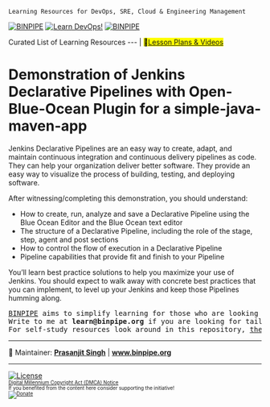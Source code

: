 `Learning Resources for DevOps, SRE, Cloud & Engineering Management`

[![BINPIPE](https://img.shields.io/badge/BINPIPE-YouTube-red)](https://www.youtube.com/channel/UCPTgt4Wo0MAnuzNEEZlk90A?sub_confirmation=1)
[![Learn DevOps!](https://img.shields.io/badge/BINPIPE-Learn--DevOps-orange)](https://github.com/BINPIPE/resources/blob/master/devops-lesson-plans.md)
[![BINPIPE](https://img.shields.io/badge/Live--Classroom-blue)](https://forms.gle/tDJxDyj2nJyfsgsk7)

Curated List of Learning Resources
--- |
<mark>:ledger:[Lesson Plans & Videos](https://github.com/BINPIPE/resources/blob/master/devops-lesson-plans.md)</mark>


# Demonstration of Jenkins Declarative Pipelines with Open-Blue-Ocean Plugin for a simple-java-maven-app

Jenkins Declarative Pipelines are an easy way to create, adapt, and maintain continuous integration and continuous delivery pipelines as code. They can help your organization deliver better software. They provide an easy way to visualize the process of building, testing, and deploying software.

After witnessing/completing this demonstration, you should understand:

- How to create, run, analyze and save a Declarative Pipeline using the Blue Ocean Editor and the Blue Ocean text editor
- The structure of a Declarative Pipeline, including the role of the stage, step, agent and post sections
- How to control the flow of execution in a Declarative Pipeline
- Pipeline capabilities that provide fit and finish to your Pipeline

You’ll learn best practice solutions to help you maximize your use of Jenkins. You should expect to walk away with concrete best practices that you can implement, to level up your Jenkins and keep those Pipelines humming along.



<pre>
<a href="https://www.binpipe.org">BINPIPE</a> aims to simplify learning for those who are looking to make a foothold in the industry. 
Write to me at <b>learn@binpipe.org</b> if you are looking for tailor-made training sessions. 
For self-study resources look around in this repository, <a href="https://www.binpipe.org/">the Binpipe Blog</a> and <a href="https://www.youtube.com/channel/UCPTgt4Wo0MAnuzNEEZlk90A">Youtube Channel</a>.
</pre>

___
:ledger: Maintainer: **[Prasanjit Singh](https://www.linkedin.com/in/prasanjit-singh)** | **www.binpipe.org**
___

[![License](https://img.shields.io/badge/License-Apache%202.0-blue.svg)](https://opensource.org/licenses/Apache-2.0)
<br><sub><sup>
[Digital Millennium Copyright Act (DMCA) Notice](https://github.com/BINPIPE/resources/blob/master/dmca.md) <br>
If you benefited from the content here consider supporting the initiative! <br>
[![Donate](https://img.shields.io/badge/Donate-PayPal-green.svg)](https://paypal.me/Prasanjit?locale.x=en_GB)
</sup></sub>
